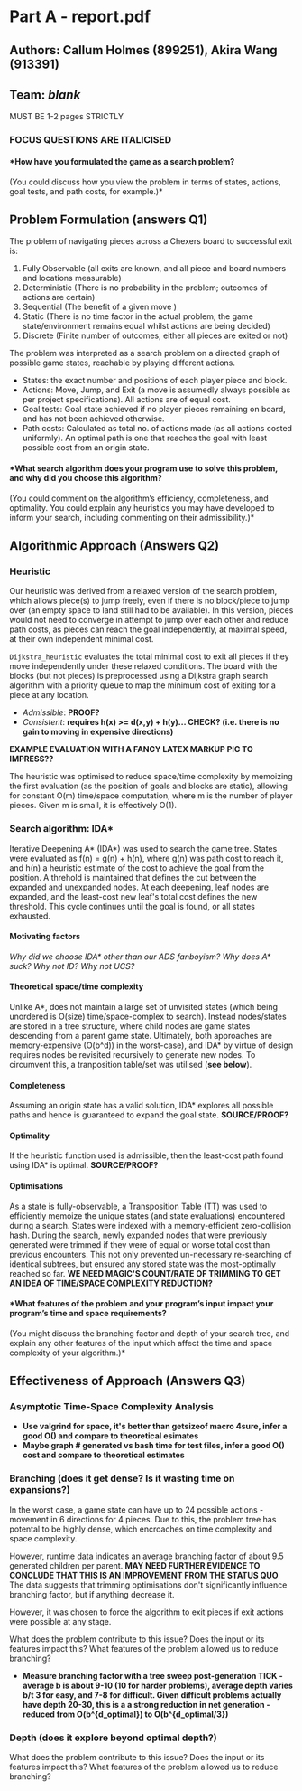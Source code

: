 # Part A - report.pdf

## Authors: Callum Holmes (899251), Akira Wang (913391)
## Team: _blank_

MUST BE 1-2 pages STRICTLY

### FOCUS QUESTIONS ARE ITALICISED

#### *How have you formulated the game as a search problem?
(You could discuss how you view the problem in terms of states, actions, goal tests, and path costs, for example.)*

## Problem Formulation (answers Q1)

The problem of navigating pieces across a Chexers board to successful exit is:
1. Fully Observable (all exits are known, and all piece and board numbers and locations measurable)
2. Deterministic (There is no probability in the problem; outcomes of actions are certain)
3. Sequential (The benefit of a given move )
4. Static (There is no time factor in the actual problem; the game state/environment remains equal whilst actions are being decided)
5. Discrete (Finite number of outcomes, either all pieces are exited or not)

The problem was interpreted as a search problem on a directed graph of possible game states, reachable by playing different actions.
- States: the exact number and positions of each player piece and block.
- Actions: Move, Jump, and Exit (a move is assumedly always possible as per project specifications). All actions are of equal cost.
- Goal tests: Goal state achieved if no player pieces remaining on board, and has not been achieved otherwise.
- Path costs: Calculated as total no. of actions made (as all actions costed uniformly). An optimal path is one that reaches the goal with least possible cost from an origin state.

#### *What search algorithm does your program use to solve this problem, and why did you choose this algorithm?
(You could comment on the algorithm’s efficiency, completeness, and optimality. You could explain any
heuristics you may have developed to inform your search, including commenting on their admissibility.)*

## Algorithmic Approach (Answers Q2)

### Heuristic

Our heuristic was derived from a relaxed version of the search problem, which allows piece(s) to jump freely, even if there is no block/piece to jump over (an empty space to land still had to be available). In this version, pieces would not need to converge in attempt to jump over each other and reduce path costs, as pieces can reach the goal independently, at maximal speed, at their own independent minimal cost.

`Dijkstra_heuristic` evaluates the total minimal cost to exit all pieces if they move independently under these relaxed conditions. The board with the blocks (but not pieces) is preprocessed using a Dijkstra graph search algorithm with a priority queue to map the minimum cost of exiting for a piece at any location.
- *Admissible*: **PROOF?**
- *Consistent*: **requires h(x) >= d(x,y) + h(y)... CHECK? (i.e. there is no gain to moving in expensive directions)**

**EXAMPLE EVALUATION WITH A FANCY LATEX MARKUP PIC TO IMPRESS??**

The heuristic was optimised to reduce space/time complexity by memoizing the first evaluation (as the position of goals and blocks are static), allowing for constant O(m) time/space computation, where m is the number of player pieces. Given m is small, it is effectively O(1).

### Search algorithm: IDA*

Iterative Deepening A* (IDA*) was used to search the game tree. States were evaluated as f(n) = g(n) + h(n), where g(n) was path cost to reach it, and h(n) a heuristic estimate of the cost to achieve the goal from the position. A threhold is maintained that defines the cut between the expanded and unexpanded nodes. At each deepening, leaf nodes are expanded, and the least-cost new leaf's total cost defines the new threshold. This cycle continues until the goal is found, or all states exhausted.

#### Motivating factors
_Why did we choose IDA* other than our ADS fanboyism? Why does A* suck? Why not ID? Why not UCS?_

#### Theoretical space/time complexity
Unlike A*, does not maintain a large set of unvisited states (which being unordered is O(size) time/space-complex to search). Instead nodes/states are stored in a tree structure, where child nodes are game states descending from a parent game state. Ultimately, both approaches are memory-expensive (O(b^d)) in the worst-case), and IDA* by virtue of design requires nodes be revisited recursively to generate new nodes. To circumvent this, a tranposition table/set was utilised (**see below**).

#### Completeness
Assuming an origin state has a valid solution, IDA* explores all possible paths and hence is guaranteed to expand the goal state. **SOURCE/PROOF?**

#### Optimality
If the heuristic function used is admissible, then the least-cost path found using IDA* is optimal. **SOURCE/PROOF?**

#### Optimisations
As a state is fully-observable, a Transposition Table (TT) was used to efficiently memoize the unique states (and state evaluations) encountered during a search. States were indexed with a memory-efficient zero-collision hash. During the search, newly expanded nodes that were previously generated were trimmed if they were of equal or worse total cost than previous encounters. This not only prevented un-necessary re-searching of identical subtrees, but ensured any stored state was the most-optimally reached so far.
 **WE NEED MAGIC'S COUNT/RATE OF TRIMMING TO GET AN IDEA OF TIME/SPACE COMPLEXITY REDUCTION?**

#### *What features of the problem and your program’s input impact your program’s time and space requirements?
(You might discuss the branching factor and depth of your search tree, and explain any other features of the
input which affect the time and space complexity of your algorithm.)*

## Effectiveness of Approach (Answers Q3)

### Asymptotic Time-Space Complexity Analysis
- **Use valgrind for space, it's better than getsizeof macro 4sure, infer a good O() and compare to theoretical esimates**
- **Maybe graph # generated vs bash time for test files, infer a good O() cost and compare to theoretical estimates**

### Branching (does it get dense? Is it wasting time on expansions?)
In the worst case, a game state can have up to 24 possible actions - movement in 6 directions for 4 pieces. Due to this, the problem tree has potental to be highly dense, which encroaches on time complexity and space complexity.

However, runtime data indicates an average branching factor of about 9.5 generated children per parent. **MAY NEED FURTHER EVIDENCE TO CONCLUDE THAT THIS IS AN IMPROVEMENT FROM THE STATUS QUO**
The data suggests that trimming optimisations don't significantly influence branching factor, but if anything decrease it.

However, it was chosen to force the algorithm to exit pieces if exit actions were possible at any stage. 

What does the problem contribute to this issue?
Does the input or its features impact this?
What features of the problem allowed us to reduce branching?
- **Measure branching factor with a tree sweep post-generation TICK - average b is about 9-10 (10 for harder problems), average depth varies b/t 3 for easy, and 7-8 for difficult. Given difficult problems actually have depth 20-30, this is a a strong reduction in net generation - reduced from O(b^{d_optimal}) to O(b^{d_optimal/3})**

### Depth (does it explore beyond optimal depth?)
What does the problem contribute to this issue?
Does the input or its features impact this?
What features of the problem allowed us to reduce branching?
